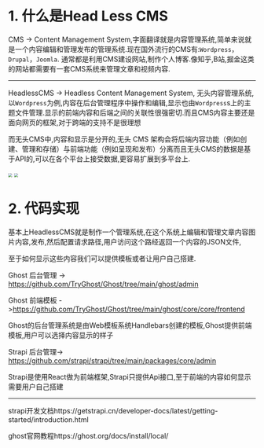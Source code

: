 # 1. 什么是Head Less CMS

CMS -> Content Management System,字面翻译就是内容管理系统,简单来说就是一个内容编辑和管理发布的管理系统.现在国外流行的CMS有:`Wordpress`，`Drupal`，`Joomla`. 通常都是利用CMS建设网站,制作个人博客.像知乎,B站,掘金这类的网站都需要有一套CMS系统来管理文章和视频内容.

------

HeadlessCMS -> Headless Content Management System, 无头内容管理系统,以`Wordpress`为例,内容在后台管理程序中操作和编辑,显示也由`Wordpress`s上的主题文件管理.显示的前端内容和后端之间的关联性很强密切.而且CMS内容主要还是面向网页的框架,对于跨端的支持不是很理想

而无头CMS中,内容和显示是分开的,无头 CMS 架构会将后端内容功能（例如创建、管理和存储）与前端功能（例如呈现和发布）分离而且无头CMS的数据是基于API的,可以在各个平台上接受数据,更容易扩展到多平台上.

<img src="https://upload-images.jianshu.io/upload_images/1791542-739c7e3f88685d29.png" style="zoom: 50%;" />

<img src="https://upload-images.jianshu.io/upload_images/1791542-5de9ece2bec13734.png" style="zoom:50%;" />

# 2. 代码实现

基本上HeadlessCMS就是制作一个管理系统,在这个系统上编辑和管理文章内容图片内容,发布,然后配置请求路径,用户访问这个路经返回一个内容的JSON文件,

至于如何显示这些内容我们可以提供模板或者让用户自己搭建.



Ghost 后台管理 -> https://github.com/TryGhost/Ghost/tree/main/ghost/admin

Ghost 前端模板 ->https://github.com/TryGhost/Ghost/tree/main/ghost/core/core/frontend

Ghost的后台管理系统是由Web模板系统Handlebars创建的模板,Ghost提供前端模板,用户可以选择内容显示的样子



Strapi 后台管理->  https://github.com/strapi/strapi/tree/main/packages/core/admin

Strapi是使用React做为前端框架,Strapi只提供Api接口,至于前端的内容如何显示需要用户自己搭建

------

strapi开发文档https://getstrapi.cn/developer-docs/latest/getting-started/introduction.html

ghost官网教程https://ghost.org/docs/install/local/
